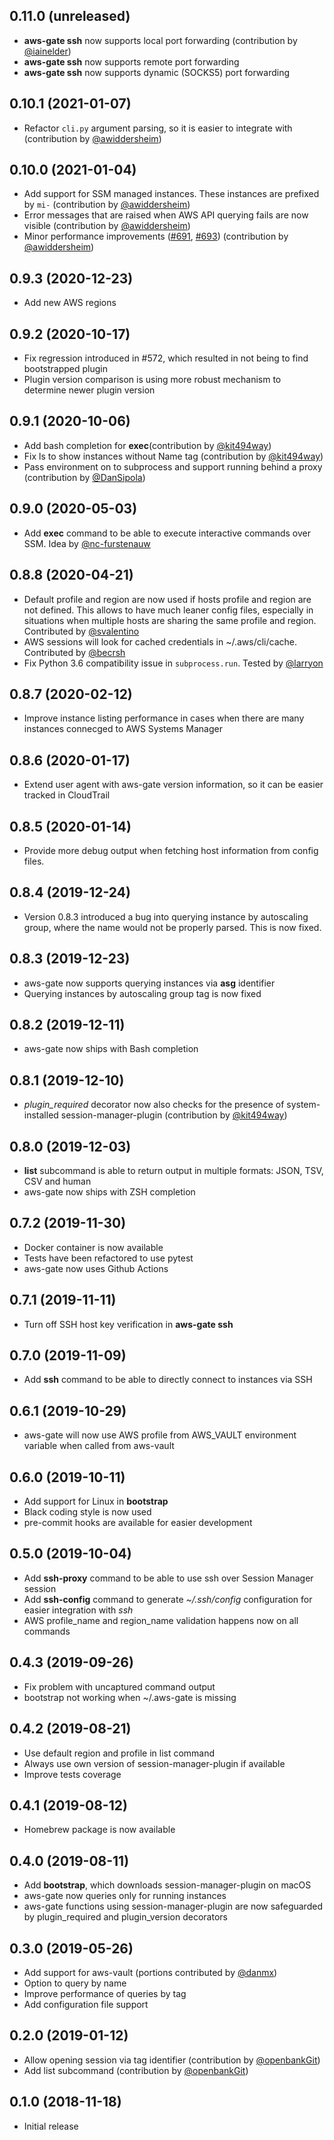 0.11.0 (unreleased)
-------------------

* **aws-gate ssh** now supports local port forwarding (contribution by [@iainelder](https://github.com/iainelder))
* **aws-gate ssh** now supports remote port forwarding
* **aws-gate ssh** now supports dynamic (SOCKS5) port forwarding

0.10.1 (2021-01-07)
-------------------

* Refactor `cli.py` argument parsing, so it is easier to integrate with (contribution by [@awiddersheim](https://github.com/awiddersheim))

0.10.0 (2021-01-04)
-------------------

* Add support for SSM managed instances. These instances are prefixed by `mi-` (contribution by [@awiddersheim](https://github.com/awiddersheim))
* Error messages that are raised when AWS API querying fails are now visible (contribution by [@awiddersheim](https://github.com/awiddersheim))
* Minor performance improvements ([#691](https://github.com/xen0l/aws-gate/pull/691), [#693](https://github.com/xen0l/aws-gate/pull/693)) (contribution by [@awiddersheim](https://github.com/awiddersheim))

0.9.3 (2020-12-23)
------------------

* Add new AWS regions

0.9.2 (2020-10-17)
------------------

* Fix regression introduced in #572, which resulted in not being to find bootstrapped plugin
* Plugin version comparison is using more robust mechanism to determine newer plugin version

0.9.1 (2020-10-06)
------------------

* Add bash completion for **exec**(contribution by [@kit494way](https://github.com/kit494way))
* Fix ls to show instances without Name tag (contribution by [@kit494way](https://github.com/kit494way))
* Pass environment on to subprocess and support running behind a proxy (contribution by [@DanSipola](https://github.com/DanSipola))

0.9.0 (2020-05-03)
------------------

* Add **exec** command to be able to execute interactive commands over SSM. Idea by [@nc-furstenauw](https://github.com/nc-furstenauw)  

0.8.8 (2020-04-21)
------------------

* Default profile and region are now used if hosts profile and region are not defined. This allows to have much leaner config files, especially in situations when multiple hosts are sharing the same profile and region. Contributed by [@svalentino](https://github.com/svalentino)
* AWS sessions will look for cached credentials in ~/.aws/cli/cache. Contributed by [@becrsh](https://github.com/becrsh)
* Fix Python 3.6 compatibility issue in `subprocess.run`. Tested by [@larryon](https://github.com/larryon)

0.8.7 (2020-02-12)
------------------

* Improve instance listing performance in cases when there are many instances connecged to AWS Systems Manager 

0.8.6 (2020-01-17)
------------------

* Extend user agent with aws-gate version information, so it can be easier tracked in CloudTrail

0.8.5 (2020-01-14)
------------------

* Provide more debug output when fetching host information from config files. 

0.8.4 (2019-12-24)
------------------

* Version 0.8.3 introduced a bug into querying instance by autoscaling group, where the name would not be properly parsed. This is now fixed.

0.8.3 (2019-12-23)
------------------

* aws-gate now supports querying instances via **asg** identifier
* Querying instances by autoscaling group tag is now fixed

0.8.2 (2019-12-11)
------------------

* aws-gate now ships with Bash completion

0.8.1 (2019-12-10)
------------------

* _plugin\_required_ decorator now also checks for the presence of system-installed session-manager-plugin (contribution by [@kit494way](https://github.com/kit494way))
 
0.8.0 (2019-12-03)
------------------

* **list** subcommand is able to return output in multiple formats: JSON, TSV, CSV and human
* aws-gate now ships with ZSH completion

0.7.2 (2019-11-30)
------------------

* Docker container is now available
* Tests have been refactored to use pytest
* aws-gate now uses Github Actions

0.7.1 (2019-11-11)
------------------

* Turn off SSH host key verification in **aws-gate ssh**

0.7.0 (2019-11-09)
------------------

* Add **ssh** command to be able to directly connect to instances via SSH

0.6.1 (2019-10-29)
------------------

* aws-gate will now use AWS profile from AWS_VAULT environment variable when called from aws-vault

0.6.0 (2019-10-11)
------------------

* Add support for Linux in **bootstrap**
* Black coding style is now used
* pre-commit hooks are available for easier development

0.5.0 (2019-10-04)
------------------

* Add **ssh-proxy** command to be able to use ssh over Session Manager session
* Add **ssh-config** command to generate _~/.ssh/config_ configuration for easier integration with _ssh_
* AWS profile_name and region_name validation happens now on all commands

0.4.3 (2019-09-26)
------------------

* Fix problem with uncaptured command output
* bootstrap not working when ~/.aws-gate is missing

0.4.2 (2019-08-21)
------------------

* Use default region and profile in list command
* Always use own version of session-manager-plugin if available
* Improve tests coverage

0.4.1 (2019-08-12)
------------------

* Homebrew package is now available

0.4.0 (2019-08-11)
------------------

* Add **bootstrap**, which downloads session-manager-plugin on macOS
* aws-gate now queries only for running instances
* aws-gate functions using session-manager-plugin are now safeguarded by plugin_required and plugin_version decorators

0.3.0 (2019-05-26)
------------------

* Add support for aws-vault (portions contributed by [@danmx](https://github.com/danmx))
* Option to query by name
* Improve performance of queries by tag
* Add configuration file support


0.2.0 (2019-01-12)
------------------

* Allow opening session via tag identifier (contribution by [@openbankGit](https://github.com/openbankGit))
* Add list subcommand (contribution by [@openbankGit](https://github.com/openbankGit))

0.1.0 (2018-11-18)
-------------------

* Initial release
